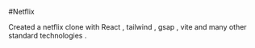 #Netflix

Created a netflix clone with React , tailwind , gsap , vite and many other standard technologies . 